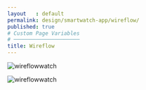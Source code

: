 ```yaml
---
layout   : default
permalink: design/smartwatch-app/wireflow/
published: true
# Custom Page Variables
# ─────────────────────
title: Wireflow
---
```

![wireflowwatch](../../../afbeeldingen/wireflowwatch.png)

<img src="../../../afbeeldingen/wireflowwatch.png" class="img-fluid" alt="wireflowwatch">
